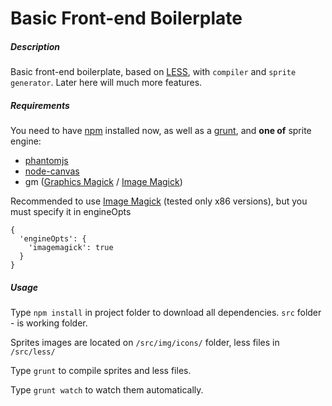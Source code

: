Basic Front-end Boilerplate
===========================

##### Description

Basic front-end boilerplate, based on [LESS][-1], with `compiler` and `sprite generator`.
Later here will much more features.

##### Requirements

You need to have [npm][0] installed now, as well as a [grunt][1], and **one of** sprite engine:
 - [phantomjs][2]
 - [node-canvas][3]
 - gm ([Graphics Magick][4] / [Image Magick][5])

Recommended to use [Image Magick][5] (tested only x86 versions), but you must specify it in engineOpts

    {
      'engineOpts': {
        'imagemagick': true
      }
    }


##### Usage

Type `npm install` in project folder to download all dependencies.
`src` folder - is working folder.

Sprites images are located on `/src/img/icons/` folder, less files in `/src/less/`

Type `grunt` to compile sprites and less files.

Type `grunt watch` to watch them automatically.

[-1]: http://lesscss.org/
[0]: http://nodejs.org/download/
[1]: http://gruntjs.com/getting-started
[2]: http://phantomjs.org/
[3]: https://github.com/learnboost/node-canvas
[4]: http://www.graphicsmagick.org/
[5]: http://imagemagick.org/script/index.php
